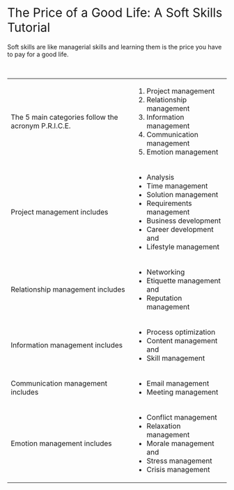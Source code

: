 <h1><span style="font-weight: 400;">The Price of a Good Life: A Soft Skills Tutorial</span></h1>
<p><span style="font-weight: 400;">Soft skills are like managerial skills and learning them is the price you have to pay for a good life.</span></p>
<p>&nbsp;</p>
<table>
<tbody>
<tr>
<td>
<p><span style="font-weight: 400;">The 5 main categories follow the acronym P.R.I.C.E.</span></p>
</td>
<td>
<ol>
<li style="font-weight: 400;"><span style="font-weight: 400;">Project management</span></li>
<li style="font-weight: 400;"><span style="font-weight: 400;">Relationship management</span></li>
<li style="font-weight: 400;"><span style="font-weight: 400;">Information management</span></li>
<li style="font-weight: 400;"><span style="font-weight: 400;">Communication management</span></li>
<li style="font-weight: 400;"><span style="font-weight: 400;">Emotion management</span></li>
</ol>
</td>
</tr>
<tr>
<td>
<p><span style="font-weight: 400;">Project management includes</span></p>
</td>
<td>
<ul>
<li style="font-weight: 400;"><span style="font-weight: 400;">Analysis</span></li>
<li style="font-weight: 400;"><span style="font-weight: 400;">Time management</span></li>
<li style="font-weight: 400;"><span style="font-weight: 400;">Solution management&nbsp;</span></li>
<li style="font-weight: 400;"><span style="font-weight: 400;">Requirements management</span></li>
<li style="font-weight: 400;"><span style="font-weight: 400;">Business development</span></li>
<li style="font-weight: 400;"><span style="font-weight: 400;">Career development and</span></li>
<li style="font-weight: 400;"><span style="font-weight: 400;">Lifestyle management</span></li>
</ul>
</td>
</tr>
<tr>
<td>
<p><span style="font-weight: 400;">Relationship management includes</span></p>
</td>
<td>
<ul>
<li style="font-weight: 400;"><span style="font-weight: 400;">Networking</span></li>
<li style="font-weight: 400;"><span style="font-weight: 400;">Etiquette management and</span></li>
<li style="font-weight: 400;"><span style="font-weight: 400;">Reputation management</span></li>
</ul>
</td>
</tr>
<tr>
<td>
<p><span style="font-weight: 400;">Information management includes</span></p>
</td>
<td>
<ul>
<li style="font-weight: 400;"><span style="font-weight: 400;">Process optimization</span></li>
<li style="font-weight: 400;"><span style="font-weight: 400;">Content management and</span></li>
<li style="font-weight: 400;"><span style="font-weight: 400;">Skill management</span></li>
</ul>
</td>
</tr>
<tr>
<td>
<p><span style="font-weight: 400;">Communication management includes</span></p>
</td>
<td>
<ul>
<li style="font-weight: 400;"><span style="font-weight: 400;">Email management</span></li>
<li style="font-weight: 400;"><span style="font-weight: 400;">Meeting management</span></li>
</ul>
</td>
</tr>
<tr>
<td>
<p><span style="font-weight: 400;">Emotion management includes</span></p>
</td>
<td>
<ul>
<li style="font-weight: 400;"><span style="font-weight: 400;">Conflict management</span></li>
<li style="font-weight: 400;"><span style="font-weight: 400;">Relaxation management</span></li>
<li style="font-weight: 400;"><span style="font-weight: 400;">Morale management and</span></li>
<li style="font-weight: 400;"><span style="font-weight: 400;">Stress management</span></li>
<li style="font-weight: 400;"><span style="font-weight: 400;">Crisis management</span></li>
</ul>
</td>
</tr>
</tbody>
</table>
<p><br /><br /></p>
<p>&nbsp;</p>
